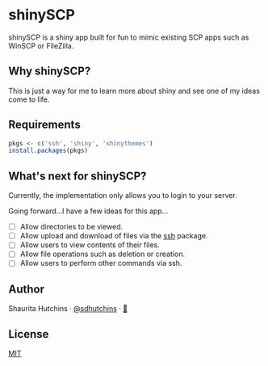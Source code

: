 # shinySCP

shinySCP is a shiny app built for fun to mimic existing SCP apps such as WinSCP or FileZilla.

## Why shinySCP?

This is just a way for me to learn more about shiny and see one of my ideas come to life.

## Requirements

```r
pkgs <- c('ssh', 'shiny', 'shinythemes')
install.packages(pkgs)
```

## What's next for shinySCP?

Currently, the implementation only allows you to login to your server.

Going forward...I have a few ideas for this app...

- [ ] Allow directories to be viewed.
- [ ] Allow upload and download of files via the [ssh](https://github.com/ropensci/ssh) package.
- [ ] Allow users to view contents of their files.
- [ ] Allow file operations such as deletion or creation.
- [ ] Allow users to perform other commands via ssh.

## Author

Shaurita Hutchins · [@sdhutchins](https://github.com/sdhutchins) · [:email:](mailto:sdhutchins@outlook.com)

## License

[MIT](https://github.com/sdhutchins/shinySCP/blob/master/LICENSE)
